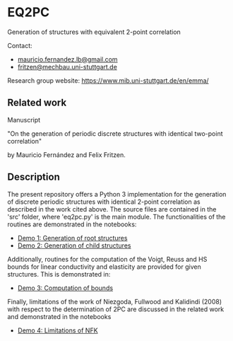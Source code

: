 # EQ2PC
Generation of structures with equivalent 2-point correlation

Contact:
* mauricio.fernandez.lb@gmail.com
* fritzen@mechbau.uni-stuttgart.de

Research group website: https://www.mib.uni-stuttgart.de/en/emma/

## Related work
Manuscript

"On the generation of periodic discrete structures with identical two-point correlation"

by Mauricio Fernández and Felix Fritzen.

## Description

The present repository offers a Python 3 implementation for the generation of discrete periodic structures with identical 2-point correlation as described in the work cited above. The source files are contained in the 'src' folder, where 'eq2pc.py' is the main module. The functionalities of the routines are demonstrated in the notebooks:

* [Demo 1: Generation of root structures](demo1_root_structures.ipynb)
* [Demo 2: Generation of child structures](demo2_child_structures.ipynb)

Additionally, routines for the computation of the Voigt, Reuss and HS bounds for linear conductivity and elasticity are provided for given structures. This is demonstrated in:

* [Demo 3: Computation of bounds](demo3_bounds.ipynb)

Finally, limitations of the work of Niezgoda, Fullwood and Kalidindi (2008) with respect to the determination of 2PC are discussed in the related work and demonstrated in the notebooks

* [Demo 4: Limitations of NFK](demo4_niezgoda_2008.ipynb)